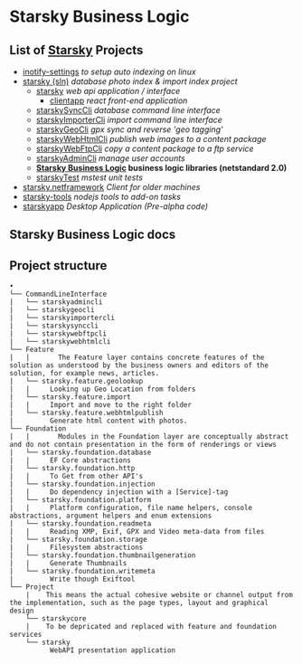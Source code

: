 # Starsky Business Logic
## List of [Starsky](../../readme.md) Projects
 * [inotify-settings](../../inotify-settings/readme.md) _to setup auto indexing on linux_
 * [starsky (sln)](../../starsky/readme.md) _database photo index & import index project_
    * [starsky](../../starsky/starsky/readme.md) _web api application / interface_
      *  [clientapp](../../starsky/starsky/clientapp/readme.md) _react front-end application_
    * [starskySyncCli](../../starsky/starskysynccli/readme.md)  _database command line interface_
    * [starskyImporterCli](../../starsky/starskyimportercli/readme.md)  _import command line interface_
    * [starskyGeoCli](../../starsky/starskygeocli/readme.md)  _gpx sync and reverse 'geo tagging'_
    * [starskyWebHtmlCli](../../starsky/starskywebhtmlcli/readme.md)  _publish web images to a content package_
    * [starskyWebFtpCli](../../starsky/starskywebftpcli/readme.md)  _copy a content package to a ftp service_
    * [starskyAdminCli](../../starsky/starskyadmincli/readme.md)  _manage user accounts_
    * __[Starsky Business Logic](../../starsky/starskybusinesslogic/readme.md) business logic libraries (netstandard 2.0)__
    * [starskyTest](../../starsky/starskytest/readme.md)  _mstest unit tests_
 * [starsky.netframework](../../starsky.netframework/readme.md) _Client for older machines_
 * [starsky-tools](../../starsky-tools/readme.md) _nodejs tools to add-on tasks_
 * [starskyapp](../../starskyapp/readme.md) _Desktop Application (Pre-alpha code)_

## Starsky Business Logic docs


## Project structure

```
•
└── CommandLineInterface
|   └── starskyadmincli
|   └── starskygeocli
|   └── starskyimportercli
|   └── starskysynccli
|   └── starskywebftpcli
|   └── starskywebhtmlcli
└── Feature
|   |       The Feature layer contains concrete features of the solution as understood by the business owners and editors of the solution, for example news, articles.
|   └── starsky.feature.geolookup
|   |     Looking up Geo Location from folders
|   └── starsky.feature.import
|   |     Import and move to the right folder
|   └── starsky.feature.webhtmlpublish
|         Generate html content with photos.
└── Foundation
|   |       Modules in the Foundation layer are conceptually abstract and do not contain presentation in the form of renderings or views 
|   └── starsky.foundation.database
|   |     EF Core abstractions
|   └── starsky.foundation.http
|   |     To Get from other API's
|   └── starsky.foundation.injection
|   |     Do dependency injection with a [Service]-tag
|   └── starsky.foundation.platform
|   |     Platform configuration, file name helpers, console abstractions, argument helpers and enum extensions
|   └── starsky.foundation.readmeta
|   |     Reading XMP, Exif, GPX and Video meta-data from files
|   └── starsky.foundation.storage
|   |     Filesystem abstractions
|   └── starsky.foundation.thumbnailgeneration
|   |     Generate Thumbnails
|   └── starsky.foundation.writemeta
|         Write though Exiftool
└── Project
    |    This means the actual cohesive website or channel output from the implementation, such as the page types, layout and graphical design  
    └── starskycore
    |    To be depricated and replaced with feature and foundation services  
    └── starsky
          WebAPI presentation application
```
